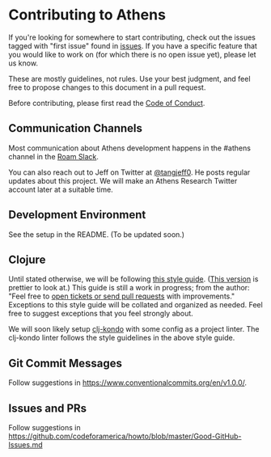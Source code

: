 # Contributing to Athens

If you're looking for somewhere to start contributing, check out the issues tagged with "first issue" found in [issues](https://github.com/athensresearch/athens/issues). If you have a specific feature that you would like to work on (for which there is no open issue yet), please let us know.

These are mostly guidelines, not rules. Use your best judgment, and feel free to propose changes to this document in a pull request.

Before contributing, please first read the [Code of Conduct](https://github.com/tangjeff0/athens/blob/master/CODE_OF_CONDUCT.md).

## Communication Channels

Most communication about Athens development happens in the #athens channel in the [Roam Slack](https://roamresearch.slack.com/join/shared_invite/enQtODg3NjIzODEwNDgwLTdhMjczMGYwN2YyNmMzMDcyZjViZDk0MTA2M2UxOGM5NTMxNDVhNDE1YWVkNTFjMGM4OTE3MTQ3MjEzNzE1MTA). 

You can also reach out to Jeff on Twitter at [@tangjeff0](https://twitter.com/tangjeff0). He posts regular updates about this project. We will make an Athens Research Twitter account later at a suitable time. 

## Development Environment

See the setup in the README. (To be updated soon.)

## Clojure

Until stated otherwise, we will be following [this style guide](https://github.com/bbatsov/clojure-style-guide). ([This version](https://guide.clojure.style) is prettier to look at.) This guide is still a work in progress; from the author: "Feel free to [open tickets or send pull requests](https://github.com/bbatsov/clojure-style-guide/issues) with improvements." Exceptions to this style guide will be collated and organized as needed. Feel free to suggest exceptions that you feel strongly about.  

We will soon likely setup [clj-kondo](https://github.com/borkdude/clj-kondo) with some config as a project linter. The clj-kondo linter follows the style guidelines in the above style guide.

## Git Commit Messages 

Follow suggestions in https://www.conventionalcommits.org/en/v1.0.0/. 

## Issues and PRs

Follow suggestions in https://github.com/codeforamerica/howto/blob/master/Good-GitHub-Issues.md


